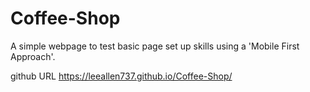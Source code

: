 # Coffee-Shop
A simple webpage to test basic page set up skills using a 'Mobile First Approach'.

github URL https://leeallen737.github.io/Coffee-Shop/